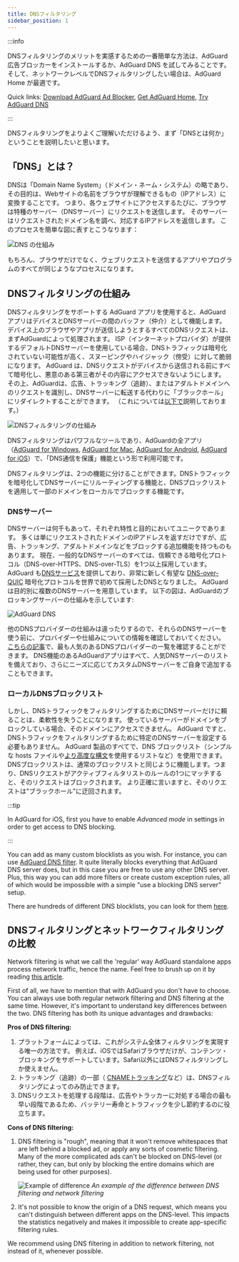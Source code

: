 ```yaml
---
title: DNSフィルタリング
sidebar_position: 1
---
```


:::info

DNSフィルタリングのメリットを実感するための一番簡単な方法は、AdGuard 広告ブロッカーをインストールするか、AdGuard DNS を試してみることです。 そして、ネットワークレベルでDNSフィルタリングしたい場合は、AdGuard Home が最適です。

Quick links: [Download AdGuard Ad Blocker](https://agrd.io/download-kb-adblock), [Get AdGuard Home](https://github.com/AdguardTeam/AdGuardHome#getting-started), [Try AdGuard DNS](https://agrd.io/download-dns)

:::

DNSフィルタリングをよりよくご理解いただけるよう、まず「DNSとは何か」ということを説明したいと思います。

## 「DNS」とは？

DNSは「Domain Name System」（ドメイン・ネーム・システム）の略であり、その目的は、Webサイトの名前をブラウザが理解できるもの（IPアドレス）に変換することです。 つまり、各ウェブサイトにアクセスするたびに、ブラウザは特種のサーバー（DNSサーバー）にリクエストを送信します。 そのサーバーはリクエストされたドメイン名を調べ、対応するIPアドレスを返信します。 このプロセスを簡単な図に表すとこうなります：

![DNS の仕組み](https://cdn.adtidy.org/public/Adguard/kb/DNS_filtering/how_dns_works_en.png)

もちろん、ブラウザだけでなく、ウェブリクエストを送信するアプリやプログラムのすべてが同じようなプロセスになります。

## DNSフィルタリングの仕組み

DNSフィルタリングをサポートする AdGuard アプリを使用すると、AdGuard アプリはデバイスとDNSサーバーの間のバッファ（仲介）として機能します。 デバイス上のブラウザやアプリが送信しようとするすべてのDNSリクエストは、まずAdGuardによって処理されます。 ISP（インターネットプロバイダ）が提供するデフォルトDNSサーバーを使用している場合、DNSトラフィックは暗号化されていない可能性が高く、スヌーピングやハイジャック（傍受）に対して脆弱になります。 AdGuard は、DNSリクエストがデバイスから送信される前にすべて暗号化し、悪意のある第三者がその内容にアクセスできないようにします。 その上、AdGuardは、広告、トラッキング（追跡）、またはアダルトドメインへのリクエストを識別し、DNSサーバーに転送する代わりに「ブラックホール」にリダイレクトすることができます。 （これについては[以下で](#ローカルDNSブロックリスト)説明しております。）

![DNSフィルタリングの仕組み](https://cdn.adtidy.org/public/Adguard/kb/DNS_filtering/how_dns_filtering_works_ja.png)

DNSフィルタリングはパワフルなツールであり、AdGuardの全アプリ（[AdGuard for Windows](https://adguard.com/adguard-windows/overview.html), [AdGuard for Mac](https://adguard.com/adguard-mac/overview.html), [AdGuard for Android](https://adguard.com/adguard-android/overview.html), [AdGuard for iOS](https://adguard.com/adguard-ios/overview.html)）で、「DNS通信を保護」機能という形で利用可能です。

DNSフィルタリングは、2つの機能に分けることができます。DNSトラフィックを暗号化してDNSサーバーにリルーティングする機能と、DNSブロックリストを適用して一部のドメインをローカルでブロックする機能です。

### DNSサーバー

DNSサーバーは何千もあって、それぞれ特性と目的においてユニークであります。 多くは単にリクエストされたドメインのIPアドレスを返すだけですが、広告、トラッキング、アダルトドメインなどをブロックする追加機能を持つものもあります。 現在、一般的なDNSサーバーのすべては、信頼できる暗号化プロトコル（DNS-over-HTTPS、DNS-over-TLS）を1つ以上採用しています。 AdGuard も[DNSサービス](https://adguard-dns.io/)を提供しており、非常に新しく有望な [DNS-over-QUIC](https://adguard.com/blog/dns-over-quic.html) 暗号化プロトコルを世界で初めて採用したDNSとなりました。 AdGuard は目的別に複数のDNSサーバーを用意しています。 以下の図は、AdGuardのブロッキングサーバーの仕組みを示しています:

![AdGuard DNS](https://cdn.adtidy.org/public/Adguard/kb/DNS_filtering/adguard_dns_en.jpg)

他のDNSプロバイダーの仕組みは違ったりするので、それらのDNSサーバーを使う前に、プロバイダーや仕組みについての情報を確認しておいてください。 [こちらの記事](dns-providers.md)で、最も人気のあるDNSプロバイダーの一覧を確認することができます。 DNS機能のあるAdGuardアプリはすべて、人気DNSサーバーのリストを備えており、さらにニーズに応じてカスタムDNSサーバーをご自身で追加することもできます。

### ローカルDNSブロックリスト

しかし、DNSトラフィックをフィルタリングするためにDNSサーバーだけに頼ることは、柔軟性を失うことになります。 使っているサーバーがドメインをブロックしている場合、そのドメインにアクセスできません。 AdGuard ですと、DNSトラフィックをフィルタリングするために特定のDNSサーバーを設定する必要もありません。 AdGuard 製品のすべてで、DNS ブロックリスト（シンプルな hosts ファイルや[より高度な構文](dns-filtering-syntax.md)を使用するリストなど）を使用できます。 DNSブロックリストは、通常のブロックリストと同じように機能します。つまり、DNSリクエストがアクティブフィルタリストのルールの1つにマッチすると、そのリクエストはブロックされます。 より正確に言いますと、そのリクエストは"ブラックホール"に迂回されます。

:::tip

In AdGuard for iOS, first you have to enable *Advanced mode* in settings in order to get access to DNS blocking.

:::

You can add as many custom blocklists as you wish. For instance, you can use [AdGuard DNS filter](https://github.com/AdguardTeam/AdGuardSDNSFilter). It quite literally blocks everything that AdGuard DNS server does, but in this case you are free to use any other DNS server. Plus, this way you can add more filters or create custom exception rules, all of which would be impossible with a simple "use a blocking DNS server" setup.

There are hundreds of different DNS blocklists, you can look for them [here](https://filterlists.com/).

## DNSフィルタリングとネットワークフィルタリングの比較

Network filtering is what we call the 'regular' way AdGuard standalone apps process network traffic, hence the name. Feel free to brush up on it by reading [this article](https://adguard.com/kb/general/ad-filtering/how-ad-blocking-works/).

First of all, we have to mention that with AdGuard you don't have to choose. You can always use both regular network filtering and DNS filtering at the same time. However, it's important to understand key differences between the two. DNS filtering has both its unique advantages and drawbacks:

**Pros of DNS filtering:**

1. プラットフォームによっては、これがシステム全体フィルタリングを実現する唯一の方法です。 例えば、iOSではSafariブラウザだけが、コンテンツ・ブロッキングをサポートしています。Safari以外にはDNSフィルタリングしか使えません。
1. トラッキング（追跡）の一部（ [CNAMEトラッキング](https://adguard.com/blog/cname-tracking.html)など）は、DNSフィルタリングによってのみ防止できます。
1. DNSリクエストを処理する段階は、広告やトラッカーに対処する場合の最も早い段階であるため、バッテリー寿命とトラフィックを少し節約するのに役立ちます。

**Cons of DNS filtering:**

1. DNS filtering is "rough", meaning that it won't remove whitespaces that are left behind a blocked ad, or apply any sorts of cosmetic filtering. Many of the more complicated ads can't be blocked on DNS-level (or rather, they can, but only by blocking the entire domains which are being used for other purposes).

    ![Example of difference](https://cdn.adtidy.org/public/Adguard/kb/DNS_filtering/dns_diff.jpg) *An example of the difference between DNS filtering and network filtering*

1. It's not possible to know the origin of a DNS request, which means you can't distinguish between different apps on the DNS-level. This impacts the statistics negatively and makes it impossible to create app-specific filtering rules.

We recommend using DNS filtering in addition to network filtering, not instead of it, whenever possible.
